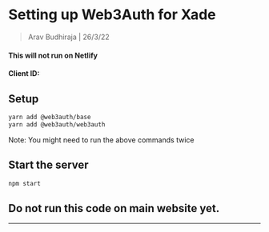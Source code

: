# Setting up Web3Auth for Xade

> Arav Budhiraja | 26/3/22
#### This will not run on Netlify

#### Client ID: 

## Setup

```txt
yarn add @web3auth/base
yarn add @web3auth/web3auth
```

Note: You might need to run the above commands twice

## Start the server

```txt
npm start
```

## Do not run this code on main website yet.

***

